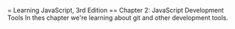 = Learning JavaScript, 3rd Edition
== Chapter 2: JavaScript Development Tools
In thes chapter we're learning about git and other development tools.